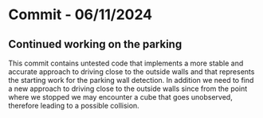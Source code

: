 # Commit - 06/11/2024

## Continued working on the parking

This commit contains untested code that implements a more stable and accurate approach to driving close to the outside walls and that represents the starting work for the parking wall detection. In addition we need to find a new approach to driving close to the outside walls since from the point where we stopped we may encounter a cube that goes unobserved, therefore leading to a possible collision.